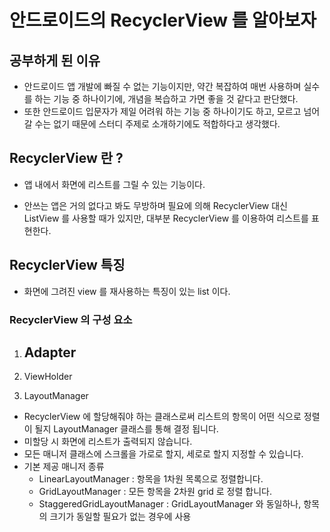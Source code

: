 # 안드로이드의 RecyclerView 를 알아보자

## 공부하게 된 이유
- 안드로이드 앱 개발에 빠질 수 없는 기능이지만, 약간 복잡하여 매번 사용하며 실수를 하는 기능 중 하나이기에, 개념을 복습하고 가면 좋을 것 같다고 판단했다.
- 또한 안드로이드 입문자가 제일 어려워 하는 기능 중 하나이기도 하고, 모르고 넘어갈 수는 없기 때문에 스터디 주제로 소개하기에도 적합하다고 생각했다.

## RecyclerView 란 ?
- 앱 내에서 화면에 리스트를 그릴 수 있는 기능이다. 

- 안쓰는 앱은 거의 없다고 봐도 무방하며 필요에 의해 RecyclerView 대신 ListView 를 사용할 때가 있지만, 대부분 RecyclerView 를 이용하여 리스트를 표현한다.

## RecyclerView 특징
- 화면에 그려진 view 를 재사용하는 특징이 있는 list 이다.

### RecyclerView 의 구성 요소

1. Adapter
    - 
2. ViewHolder

3. LayoutManager
- RecyclerView 에 할당해줘야 하는 클래스로써 리스트의 항목이 어떤 식으로 정렬이 될지 LayoutManager 클래스를 통해 결정 됩니다.
- 미할당 시 화면에 리스트가 출력되지 않습니다.    
- 모든 매니저 클래스에 스크롤을 가로로 할지, 세로로 할지 지정할 수 있습니다.
- 기본 제공 매니저 종류
   - LinearLayoutManager : 항목을 1차원 목록으로 정렬합니다. 
   - GridLayoutManager : 모든 항목을 2차원 grid 로 정렬 합니다.
   - StaggeredGridLayoutManager : GridLayoutManager 와 동일하나, 항목의 크기가 동일할 필요가 없는 경우에 사용
      
